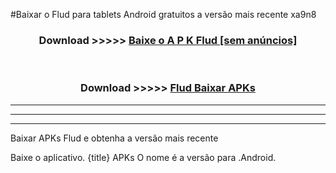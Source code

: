 #Baixar o Flud   para tablets Android gratuitos a versão mais recente xa9n8


<div align="center">
<h3>Download >>>>> <a href="https://pt-web.web.app/?pt= Flud ">Baixe o A P K Flud  [sem anúncios]</a></h3><br>

<h3>Download >>>>> <a href="https://pt-web.web.app/?pt= Flud ">Flud  Baixar APKs</a></h3>
</div>

----------------------------------------------------------

----------------------------------------------------------

----------------------------------------------------------

Baixar APKs Flud  e obtenha a versão mais recente

Baixe o aplicativo. {title} APKs O nome é a versão para .Android.


